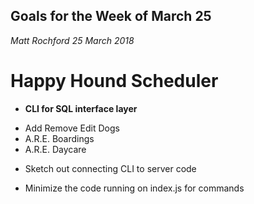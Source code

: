 ## Goals for the Week of March 25

_Matt Rochford_
_25 March 2018_

# Happy Hound Scheduler 

* __CLI for SQL interface layer__
- Add Remove Edit Dogs
- A.R.E. Boardings
- A.R.E. Daycare

* Sketch out connecting CLI to server code
 - Minimize the code running on index.js for commands
